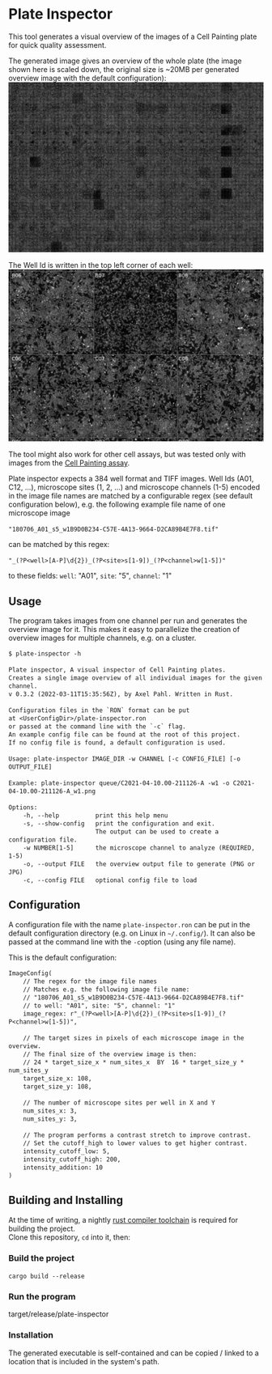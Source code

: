 # Plate Inspector

This tool generates a visual overview of the images of a Cell Painting plate for quick quality assessment.

The generated image  gives an overview of the whole plate (the image shown here is scaled down, the original size is ~20MB per generated overview image with the default configuration):  
![full_overview](assets/example_overview_w1.png)

The Well Id is written in the top left corner of each well:  
![overview_zoom](assets/example_overview_w1_zoom.png)

The tool might also work for other cell assays, but was tested only with images from the [Cell Painting assay](https://www.nature.com/articles/nprot.2016.105).

Plate inspector expects a 384 well format and TIFF images. Well Ids (A01, C12, ...), microscope sites (1, 2, ...) and microscope channels (1-5) encoded in the image file names are matched by a configurable regex (see default configuration below), e.g. the following example file name of one microscope image

`"180706_A01_s5_w1B9D0B234-C57E-4A13-9664-D2CA89B4E7F8.tif"`

can be matched by this regex:

`"_(?P<well>[A-P]\d{2})_(?P<site>s[1-9])_(?P<channel>w[1-5])"`

to these fields: `well`: "A01", `site`: "5", `channel`: "1"

## Usage

The program takes images from one channel per run and generates the overview image for it. This makes it easy to parallelize the creation of overview images for multiple channels, e.g. on a cluster.

```
$ plate-inspector -h

Plate inspector, A visual inspector of Cell Painting plates.
Creates a single image overview of all individual images for the given channel.
v 0.3.2 (2022-03-11T15:35:56Z), by Axel Pahl. Written in Rust.

Configuration files in the `RON` format can be put
at <UserConfigDir>/plate-inspector.ron
or passed at the command line with the `-c` flag.
An example config file can be found at the root of this project.
If no config file is found, a default configuration is used.

Usage: plate-inspector IMAGE_DIR -w CHANNEL [-c CONFIG_FILE] [-o OUTPUT_FILE]

Example: plate-inspector queue/C2021-04-10.00-211126-A -w1 -o C2021-04-10.00-211126-A_w1.png

Options:
    -h, --help          print this help menu
    -s, --show-config   print the configuration and exit.
                        The output can be used to create a configuration file.
    -w NUMBER[1-5]      the microscope channel to analyze (REQUIRED, 1-5)
    -o, --output FILE   the overview output file to generate (PNG or JPG)
    -c, --config FILE   optional config file to load
```

## Configuration

A configuration file with the name `plate-inspector.ron` can be put in the default configuration directory (e.g. on Linux in `~/.config/`).
It can also be passed at the command line with the `-c`option (using any file name).

This is the default configuration:

```
ImageConfig(
    // The regex for the image file names
    // Matches e.g. the following image file name:
    // "180706_A01_s5_w1B9D0B234-C57E-4A13-9664-D2CA89B4E7F8.tif"
    // to well: "A01", site: "5", channel: "1"
    image_regex: r"_(?P<well>[A-P]\d{2})_(?P<site>s[1-9])_(?P<channel>w[1-5])",

    // The target sizes in pixels of each microscope image in the overview.
    // The final size of the overview image is then:
    // 24 * target_size_x * num_sites_x  BY  16 * target_size_y * num_sites_y
    target_size_x: 108,
    target_size_y: 108,

    // The number of microscope sites per well in X and Y
    num_sites_x: 3,
    num_sites_y: 3,

    // The program performs a contrast stretch to improve contrast.
    // Set the cutoff_high to lower values to get higher contrast.
    intensity_cutoff_low: 5,
    intensity_cutoff_high: 200,
    intensity_addition: 10
)
```

## Building and Installing

At the time of writing, a nightly [rust compiler toolchain](https://rustup.rs/) is required for building the project.  
Clone this repository, `cd` into it, then:

### Build the project

`cargo build --release`

### Run the program

target/release/plate-inspector

### Installation

The generated executable is self-contained and can be copied / linked to a location that is included in the system's path.